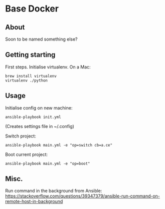 
Base Docker
===

About
---
Soon to be named something else?


Getting starting
---

First steps. Initialise virtualenv. On a Mac:

    brew install virtualenv
    virtualenv ./python

Usage
---

Initialise config on new machine:

    ansible-playbook init.yml

(Creates settings file in ~/.config)

Switch project:

    ansible-playbook main.yml -e "op=switch cb=a.ce"

Boot current project:

    ansible-playbook main.yml -e "op=boot"


Misc.
---
Run command in the background from Ansible:
https://stackoverflow.com/questions/39347379/ansible-run-command-on-remote-host-in-background
